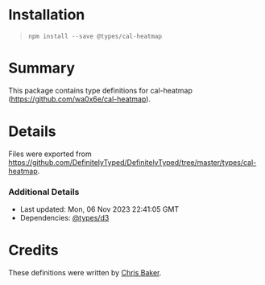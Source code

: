 # Installation
> `npm install --save @types/cal-heatmap`

# Summary
This package contains type definitions for cal-heatmap (https://github.com/wa0x6e/cal-heatmap).

# Details
Files were exported from https://github.com/DefinitelyTyped/DefinitelyTyped/tree/master/types/cal-heatmap.

### Additional Details
 * Last updated: Mon, 06 Nov 2023 22:41:05 GMT
 * Dependencies: [@types/d3](https://npmjs.com/package/@types/d3)

# Credits
These definitions were written by [Chris Baker](https://github.com/RetroChrisB).
